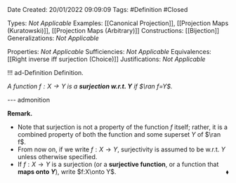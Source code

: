 <br />
<br />

Date Created: 20/01/2022 09:09:09
Tags: #Definition #Closed 

Types: _Not Applicable_
Examples: [[Canonical Projection]], [[Projection Maps (Kuratowski)]], [[Projection Maps (Arbitrary)]]
Constructions: [[Bijection]]
Generalizations: _Not Applicable_

Properties: _Not Applicable_
Sufficiencies: _Not Applicable_
Equivalences: [[Right inverse iff surjection (Choice)]]
Justifications: _Not Applicable_

!!! ad-Definition Definition.

_A function $f:X\to Y$ is a **surjection w.r.t. $Y$** if $\ran f=Y$._

--- admonition

**Remark.**
* Note that surjection is not a property of the function $f$ itself; rather, it is a combined property of both the function and some superset $Y$ of $\ran f$.
* From now on, if we write $f:X\to Y$, surjectivity is assumed to be w.r.t. $Y$ unless otherwise specified.
* If $f:X\to Y$ is a surjection (or a **surjective function**, or a function that **maps onto $Y$**), write $f:X\onto Y$.<span style="float:right;">$\blacklozenge$</span>
